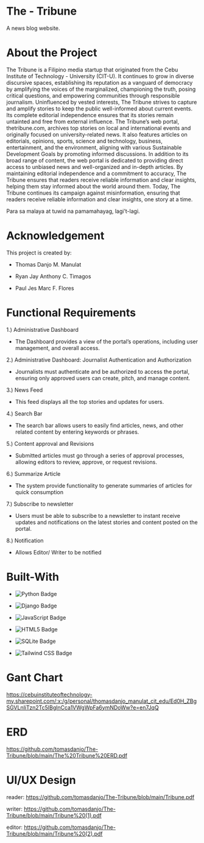 
# The - Tribune
A news blog website.
# About the Project
The Tribune is a Filipino media startup that originated from the Cebu Institute of
Technology - University (CIT-U). It continues to grow in diverse discursive spaces,
establishing its reputation as a vanguard of democracy by amplifying the voices of the
marginalized, championing the truth, posing critical questions, and empowering
communities through responsible journalism.
Uninfluenced by vested interests, The Tribune strives to capture and amplify stories
to keep the public well-informed about current events. Its complete editorial independence
ensures that its stories remain untainted and free from external influence.
The Tribune’s web portal, thetribune.com, archives top stories on local and
international events and originally focused on university-related news. It also features
articles on editorials, opinions, sports, science and technology, business, entertainment,
and the environment, aligning with various Sustainable Development Goals by promoting
informed discussions. In addition to its broad range of content, the web portal is dedicated
to providing direct access to unbiased news and well-organized and in-depth articles.
By maintaining editorial independence and a commitment to accuracy, The Tribune
ensures that readers receive reliable information and clear insights, helping them stay
informed about the world around them.
Today, The Tribune continues its campaign against misinformation, ensuring that
readers receive reliable information and clear insights, one story at a time.

Para sa malaya at tuwid na pamamahayag, lagi’t-lagi.

# Acknowledgement
This project is created by:

- Thomas Danjo M. Manulat

- Ryan Jay Anthony C. Timagos

- Paul Jes Marc F. Flores

# Functional Requirements
1.) Administrative Dashboard 
- The Dashboard provides a view of the portal’s operations, including user management, and overall access.

2.) Administrative Dashboard: Journalist Authentication and Authorization
- Journalists must authenticate and be authorized to access the portal, ensuring only approved users can create, pitch, and manage content.

3.) News Feed
- This feed displays all the top stories and updates for users.

4.) Search Bar
- The search bar allows users to easily find articles, news, and other related content by entering keywords or phrases.
  
5.) Content approval and Revisions
- Submitted articles must go through a series of approval processes, allowing editors to review, approve, or request revisions.

6.)  Summarize Article
- The system provide functionality to generate summaries of articles for quick consumption

7.) Subscribe to newsletter
- Users must be able to subscribe to a newsletter to instant receive updates and notifications on the latest stories and content posted on the portal.

8.) Notification
- Allows Editor/ Writer to be notified

# Built-With

- ![Python Badge](https://img.shields.io/badge/Python-3776AB?style=for-the-badge&logo=python&logoColor=FFD43B)

- ![Django Badge](https://img.shields.io/badge/Django-0c4b33?style=for-the-badge&logo=django&logoColor=white)

- ![JavaScript Badge](https://img.shields.io/badge/JavaScript-F7DF1E?style=for-the-badge&logo=javascript&logoColor=black)
  
- ![HTML5 Badge](https://img.shields.io/badge/HTML5-E34F26?style=for-the-badge&logo=html5&logoColor=white)
  
- ![SQLite Badge](https://img.shields.io/badge/SQLite-0060C0?style=for-the-badge&logo=sqlite&logoColor=white)

- ![Tailwind CSS Badge](https://img.shields.io/badge/Tailwind_CSS-06B6D4?style=for-the-badge&logo=tailwind-css&logoColor=white)
  
# Gant Chart

https://cebuinstituteoftechnology-my.sharepoint.com/:x:/g/personal/thomasdanjo_manulat_cit_edu/Ed0H_ZBgSGVLnIiTzn2Tc5IBglnCca1VWgWpFa6ymNDoWw?e=en7JqQ

# ERD

https://github.com/tomasdanjo/The-Tribune/blob/main/The%20Tribune%20ERD.pdf

# UI/UX Design

reader: https://github.com/tomasdanjo/The-Tribune/blob/main/Tribune.pdf 

writer: https://github.com/tomasdanjo/The-Tribune/blob/main/Tribune%20(1).pdf 

editor: https://github.com/tomasdanjo/The-Tribune/blob/main/Tribune%20(2).pdf

